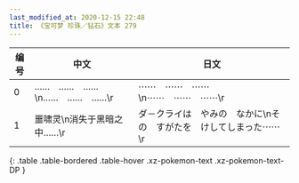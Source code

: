```yaml
---
last_modified_at: 2020-12-15 22:48
title: 《宝可梦 珍珠／钻石》文本 279
---
```

| 编号 | 中文 | 日文 |
| ---- | ---- | ---- |
| 0 | ……　……　……\n……　……　……\r | ⋯⋯　⋯⋯　⋯⋯\n⋯⋯　⋯⋯　⋯⋯\r |
| 1 | 噩啸灵\n消失于黑暗之中……\r | ダ－クライは　やみの　なかに\nその　すがたを　けしてしまった⋯⋯\r |
{: .table .table-bordered .table-hover .xz-pokemon-text .xz-pokemon-text-DP }